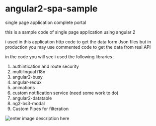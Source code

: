 # angular2-spa-sample
single page application complete portal

this is a sample code of single page application using angular 2
 
i used in this application http code to get the data form Json files but in production you may use commented code to get the data from real API

in the code you will see i used the following libraries :
 1. authintication and route security
 2. multilingual i18n
 3.  angular2-busy
 4. angular-redux
 5. animations
 6. custom notification service (need some work to do)
 7. angular2-datatable
 8. ng2-bs3-modal 
 9. Custom Pipes for filteration

![enter image description here](https://raw.githubusercontent.com/nourBerro/angular2-spa-sample/master/ScreenShot.JPG)